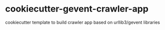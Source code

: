 # cookiecutter-gevent-crawler-app
cookiecutter template to build crawler app based on urllib3/gevent libraries
